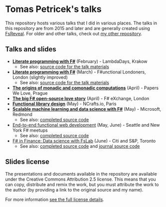 Tomas Petricek's talks
======================

This repository hosts various talks that I did in various places.
The talks in this repository are from 2015 and later and are generally
created using [FsReveal](http://github.com/fsprojects/FsReveal). For older
and other talks, check out [my other repository](http://github.com/tpetricek/Documents/).

Talks and slides
----------------

 - [**Literate programming with F#**](http://tpetricek.github.io/Talks/2015/literate-programming/krakow/) (February) - LambdaDays, Krakow
   - See also: [source code for the talk materials](https://github.com/tpetricek/Talks/tree/master/2015/literate-programming)
 - [**Literate programming with F#**](http://tpetricek.github.io/Talks/2015/literate-programming/london/talk.html) (March) - F#unctional Londoners, London (slightly improved)
   - See also: [source code for the talk materials](https://github.com/tpetricek/Talks/tree/master/2015/literate-programming)
 - [**The origins of monadic and comonadic computations**](http://tpetricek.github.io/Talks/2015/pwl-monads-comonads/prague/) (April) - Papers We Love, Prague
 - [**The big F# open-source love story**](http://tpetricek.github.io/Talks/2015/love-open-source/london/) (April) - F# eXchange, London
 - [**Functional library design**](http://tpetricek.github.io/Talks/2015/functional-libraries/paris/) (May) - NCrafts.io, Paris
 - [**Scalable machine learning and data science with F#**](http://tpetricek.github.io/Talks/2015/scalable-ml-ds-fsharp/redmond/) (May) - Microsoft, Redmond  
    - See also: [completed source code](https://github.com/tpetricek/Talks/tree/master/2015/scalable-ml-ds-fsharp/code-done)
 - [End-to-end functional web development](http://tpetricek.github.io/Talks/2015/end-to-end-web/usa/) (May, June) - Seattle and New York F# meetups  
    - See also: [completed source code](https://github.com/tpetricek/Talks/tree/master/2015/end-to-end-web/demos)
 - [F# in Finance: Data science with FsLab](http://tpetricek.github.io/Talks/2015/deedle-finance/toronto/) (June) - Citi and S&P, Toronto
   - See also: [completed source code](https://github.com/tpetricek/Talks/tree/master/2015/deedle-finance/code-done) and [journal source code](https://github.com/tpetricek/Talks/blob/master/2015/deedle-finance/journal/Tutorial.fsx)

Slides license
--------------

The presentations and documents available in the repository are available under the Creative
Commons Attribution 2.5 license.  This means that you can copy, distribute and remix the work,
but you must attribute the work to the author (by providing a link to the original source
and my name).

For more information [see the full license details](http://creativecommons.org/licenses/by/2.5/).
